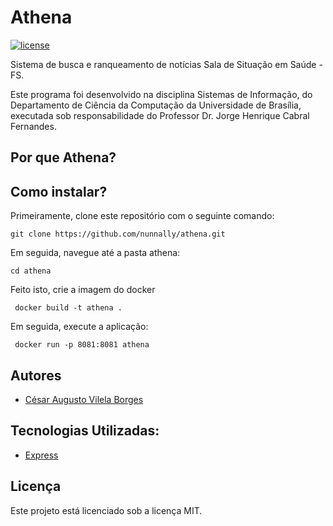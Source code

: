 # Athena

[![license](https://img.shields.io/github/license/onwwward/laravel-bugherd.svg?maxAge=2592000)]()


Sistema de busca e ranqueamento de notícias Sala de Situação em Saúde - FS.

Este programa foi desenvolvido na disciplina Sistemas de Informação, do Departamento de Ciência da Computação da Universidade de Brasília, executada sob responsabilidade do Professor Dr. Jorge Henrique Cabral Fernandes.


## Por que Athena?



## Como instalar?

Primeiramente, clone este repositório com o seguinte comando:

```
git clone https://github.com/nunnally/athena.git
```

Em seguida, navegue até a pasta athena:

```
cd athena
```

Feito isto, crie a imagem do docker
```
 docker build -t athena .
```

Em seguida, execute a aplicação:

```
 docker run -p 8081:8081 athena

```



## Autores

* [César Augusto Vilela Borges](https://github.com/nunnally)



## Tecnologias Utilizadas:

* [Express](https://expressjs.com/pt-br/)


## Licença

Este projeto está licenciado sob a licença MIT.
